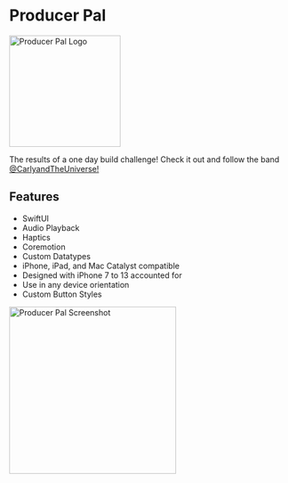 # Producer Pal

<img width="200" alt="Producer Pal Logo" src="https://user-images.githubusercontent.com/20109435/154178234-7e320c6b-3595-477f-aa6f-59873ef560f7.png">

The results of a one day build challenge! Check it out and follow the band [@CarlyandTheUniverse!](https://open.spotify.com/artist/4K5Oety3IR7LcXNBI9I5pd?go=1&sp_cid=832088137704b456efc1b581a55076dd) 

## Features
- SwiftUI
- Audio Playback
- Haptics
- Coremotion
- Custom Datatypes
- iPhone, iPad, and Mac Catalyst compatible
- Designed with iPhone 7 to 13 accounted for
- Use in any device orientation
- Custom Button Styles

<img width="300" alt="Producer Pal Screenshot" src="https://user-images.githubusercontent.com/20109435/154178446-8070c236-9409-4590-a252-8dbcf87529af.PNG">
